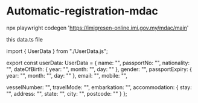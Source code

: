 # Automatic-registration-mdac

npx playwright codegen 'https://imigresen-online.imi.gov.my/mdac/main'

this data.ts file

import { UserData } from "./UserData.js";

export const userData: UserData = {
  name: "",
  passportNo: "",
  nationality: "",
  dateOfBirth: {
    year: "",
    month: "",
    day: ""
  },
  gender: "",
  passportExpiry: {
    year: "",
    month: "",
    day: ""
  },
  email: "",
  mobile: "",

  vesselNumber: "",
  travelMode: "",
  embarkation: "",
  accommodation: {
    stay: "",
    address: "",
    state: "",
    city: "",
    postcode: ""
  }
};
